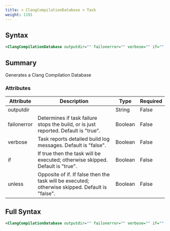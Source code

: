 ```yaml
---
title: < ClangCompilationDatabase > Task
weight: 1191
---
```

## Syntax
```xml
<ClangCompilationDatabase outputdir="" failonerror="" verbose="" if="" unless="" />
```
## Summary ##
Generates a Clang Compilation Database


### Attributes
| Attribute | Description | Type | Required |
| --------- | ----------- | ---- | -------- |
| outputdir |  | String | False |
| failonerror | Determines if task failure stops the build, or is just reported. Default is &quot;true&quot;. | Boolean | False |
| verbose | Task reports detailed build log messages.  Default is &quot;false&quot;. | Boolean | False |
| if | If true then the task will be executed; otherwise skipped. Default is &quot;true&quot;. | Boolean | False |
| unless | Opposite of if.  If false then the task will be executed; otherwise skipped. Default is &quot;false&quot;. | Boolean | False |

## Full Syntax
```xml
<ClangCompilationDatabase outputdir="" failonerror="" verbose="" if="" unless="" />
```

